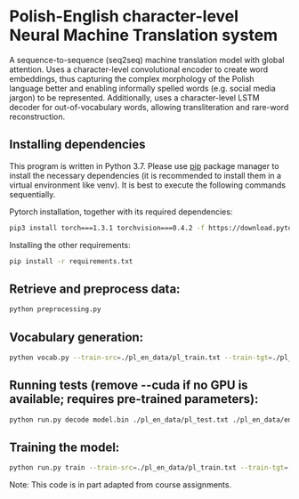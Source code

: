 # Polish-English character-level Neural Machine Translation system
A sequence-to-sequence (seq2seq) machine translation model with global attention. Uses a character-level convolutional encoder to create word embeddings, thus capturing the complex morphology of the Polish language better and enabling informally spelled words (e.g. social media jargon) to be represented. Additionally, uses a character-level LSTM decoder for out-of-vocabulary words, allowing transliteration and rare-word reconstruction.

## Installing dependencies
This program is written in Python 3.7. Please use [pip](https://pip.pypa.io/en/stable/) package manager to install the necessary dependencies (it is recommended to install them in a virtual environment like venv).
It is best to execute the following commands sequentially.


Pytorch installation, together with its required dependencies:
```bash
pip3 install torch===1.3.1 torchvision===0.4.2 -f https://download.pytorch.org/whl/torch_stable.html
```

Installing the other requirements:
```bash
pip install -r requirements.txt
```

## Retrieve and preprocess data:
```bash
python preprocessing.py
```
## Vocabulary generation:
```bash
python vocab.py --train-src=./pl_en_data/pl_train.txt --train-tgt=./pl_en_data/en_train.txt vocab.json
```

## Running tests (remove --cuda if no GPU is available; requires pre-trained parameters):
```bash
python run.py decode model.bin ./pl_en_data/pl_test.txt ./pl_en_data/en_test.txt outputs/test_outputs.txt --cuda
```

## Training the model:
```bash
python run.py train --train-src=./pl_en_data/pl_train.txt --train-tgt=./pl_en_data/en_train.txt --dev-src=./pl_en_data/pl_dev.txt --dev-tgt=./pl_en_data/en_dev.txt --vocab=vocab.json --cuda
```


Note: This code is in part adapted from course assignments. 